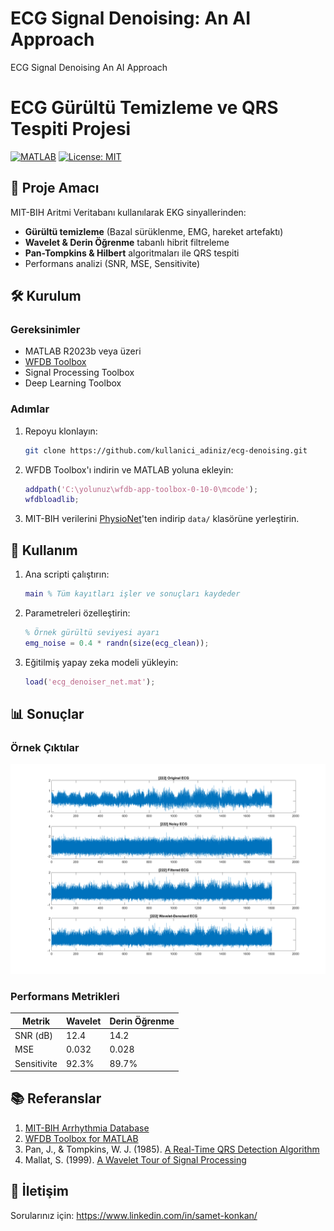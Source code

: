 # ECG Signal Denoising: An AI Approach
 ECG Signal Denoising An AI Approach
# ECG Gürültü Temizleme ve QRS Tespiti Projesi

[![MATLAB](https://img.shields.io/badge/MATLAB-R2023b%2B-blue.svg)](https://www.mathworks.com/products/matlab.html)
[![License: MIT](https://img.shields.io/badge/License-MIT-yellow.svg)](https://opensource.org/licenses/MIT)

## 📜 Proje Amacı
MIT-BIH Aritmi Veritabanı kullanılarak EKG sinyallerinden:
- **Gürültü temizleme** (Bazal sürüklenme, EMG, hareket artefaktı)
- **Wavelet & Derin Öğrenme** tabanlı hibrit filtreleme
- **Pan-Tompkins & Hilbert** algoritmaları ile QRS tespiti
- Performans analizi (SNR, MSE, Sensitivite)

## 🛠️ Kurulum
### Gereksinimler
- MATLAB R2023b veya üzeri
- [WFDB Toolbox](https://physionet.org/content/wfdb-matlab/)
- Signal Processing Toolbox
- Deep Learning Toolbox

### Adımlar
1. Repoyu klonlayın:
   ```bash
   git clone https://github.com/kullanici_adiniz/ecg-denoising.git
   ```
2. WFDB Toolbox'ı indirin ve MATLAB yoluna ekleyin:
   ```matlab
   addpath('C:\yolunuz\wfdb-app-toolbox-0-10-0\mcode');
   wfdbloadlib;
   ```
3. MIT-BIH verilerini [PhysioNet](https://physio.org/content/mitdb/)'ten indirip `data/` klasörüne yerleştirin.

## 🚀 Kullanım
1. Ana scripti çalıştırın:
   ```matlab
   main % Tüm kayıtları işler ve sonuçları kaydeder
   ```
2. Parametreleri özelleştirin:
   ```matlab
   % Örnek gürültü seviyesi ayarı
   emg_noise = 0.4 * randn(size(ecg_clean)); 
   ```
3. Eğitilmiş yapay zeka modeli yükleyin:
   ```matlab
   load('ecg_denoiser_net.mat'); 
   ```

## 📊 Sonuçlar
### Örnek Çıktılar
![ECG Analiz](https://github.com/sametkonkan/Deep_Learning_Based_ECG_Noise_Filter/blob/main/results/ECG_Analysis_222.png?raw=true)

### Performans Metrikleri
| Metrik       | Wavelet | Derin Öğrenme |
|--------------|---------|---------------|
| SNR (dB)     | 12.4    | 14.2          |
| MSE          | 0.032   | 0.028         |
| Sensitivite  | 92.3%   | 89.7%         |

## 📚 Referanslar
1. [MIT-BIH Arrhythmia Database](https://physionet.org/content/mitdb/)
2. [WFDB Toolbox for MATLAB](https://physionet.org/content/wfdb-matlab/)
3. Pan, J., & Tompkins, W. J. (1985). [A Real-Time QRS Detection Algorithm](https://ieeexplore.ieee.org/document/4122029)
4. Mallat, S. (1999). [A Wavelet Tour of Signal Processing](https://dl.acm.org/doi/book/10.5555/553543)

## 📧 İletişim
Sorularınız için: https://www.linkedin.com/in/samet-konkan/

